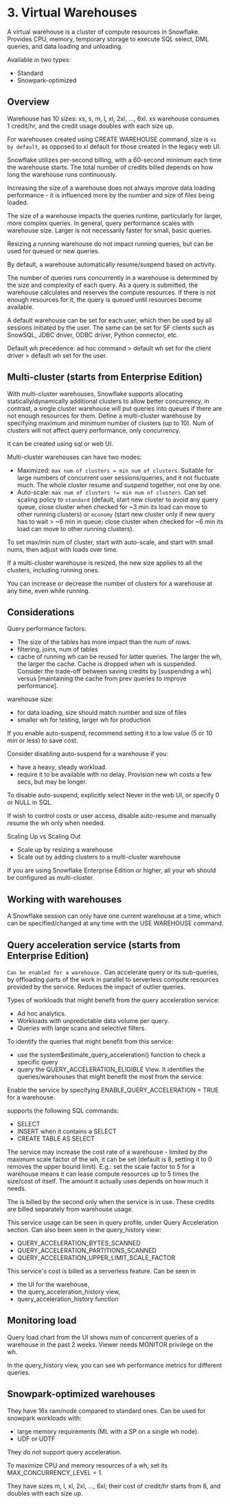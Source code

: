 # 3. Virtual Warehouses
A virtual warehouse is a cluster of compute resources in Snowflake. Provides CPU, memory, temporary storage to execute SQL select, DML queries, and data loading and unloading. 

Available in two types:
- Standard
- Snowpark-optimized

## Overview
Warehouse has 10 sizes: xs, s, m, l, xl, 2xl, ..., 6xl. xs warehouse consumes 1 credit/hr, and the credit usage doubles with each size up. 

For warehouses created using CREATE WAREHOUSE command, size is `xs by default`, as opposed to xl default for those created in the legacy web UI. 

Snowflake utilizes per-second billing, with a 60-second minimum each time the warehouse starts. The total number of credits billed depends on how long the warehouse runs continuously.

Increasing the size of a warehouse does not always improve data loading performance - it is influenced more by the number and size of files being loaded.

The size of a warehouse impacts the queries runtime, particularly for larger, more complex queries. In general, query performance scales with warehouse size. Larger is not necessarily faster for small, basic queries.

Resizing a running warehouse do not impact running queries, but can be used for queued or new queries.

By default, a warehouse automatically resume/suspend based on activity. 

The number of queries runs concurrently in a warehouse is determined by the size and complexity of each query. As a query is submitted, the warehouse calculates and reserves the compute resources. If there is not enough resources for it, the query is queued until resources become available.

A default warehouse can be set for each user, which then be used by all sessions initiated by the user. The same can be set for SF clients such as SnowSQL, JDBC driver, ODBC driver, Python connector, etc. 

Default wh precedence: ad hoc command > default wh set for the client driver > default wh set for the user.  

## Multi-cluster (starts from Enterprise Edition)
With multi-cluster warehouses, Snowflake supports allocating statically/dynamically additional clusters to allow better concurrency, in contrast, a single cluster warehouse will put queries into queues if there are not enough resources for them. Define a multi-cluster warehouse by specifying maximum and minimum number of clusters (up to 10). Num of clusters will not affect query performance, only concurrency. 

It can be created using sql or web UI. 

Multi-cluster warehouses can have two modes: 
- Maximized: `max num of clusters = min num of clusters`. Suitable for large numbers of concurrent user sessions/queries, and it not fluctuate much. The whole cluster resume and suspend together, not one by one. 
- Auto-scale: `max num of clusters != min num of clusters`. Can set scaling policy to `standard` (default, start new cluster to avoid any query queue, close cluster when checked for ~3 min its load can move to other running clusters) or `economy` (start new cluster only if new query has to wait > ~6 min in queue; close cluster when checked for ~6 min its load can move to other running clusters). 

To set max/min num of cluster, start with auto-scale, and start with small nums, then adjust with loads over time.

If a multi-cluster warehouse is resized, the new size applies to all the clusters, including running ones. 

You can increase or decrease the number of clusters for a warehouse at any time, even while running. 

## Considerations
Query performance factors:
- The size of the tables has more impact than the num of rows.
- filtering, joins, num of tables
- cache of running wh can be reused for latter queries. The larger the wh, the larger the cache. Cache is dropped when wh is suspended. Consider the trade-off between saving credits by [suspending a wh] versus [maintaining the cache from prev queries to improve performance].

warehouse size:
- for data loading, size should match number and size of files
- smaller wh for testing, larger wh for production

If you enable auto-suspend, recommend setting it to a low value (5 or 10 min or less) to save cost.

Consider disabling auto-suspend for a warehouse if you:
- have a heavy, steady workload.
- require it to be available with no delay. Provision new wh costs a few secs, but may be longer.  
 
To disable auto-suspend, explicitly select Never in the web UI, or specify 0 or NULL in SQL.

If wish to control costs or user access, disable auto-resume and manually resume the wh only when needed. 

Scaling Up vs Scaling Out
- Scale up by resizing a warehouse
- Scale out by adding clusters to a multi-cluster warehouse

If you are using Snowflake Enterprise Edition or higher, all your wh should be configured as multi-cluster.

## Working with warehouses
A Snowflake session can only have one current warehouse at a time, which can be specified/changed at any time with the USE WAREHOUSE command.

## Query acceleration service (starts from Enterprise Edition)
`Can be enabled for a warehouse.` Can accelerate query or its sub-queries, by offloading parts of the work in parallel to serverless compute resources provided by the service. Reduces the impact of outlier queries. 

Types of workloads that might benefit from the query acceleration service:
- Ad hoc analytics.
- Workloads with unpredictable data volume per query.
- Queries with large scans and selective filters.

To identify the queries that might benefit from this service: 
- use the system$estimate_query_acceleration() function to check a specific query
- query the QUERY_ACCELERATION_ELIGIBLE View. It identifies the queries/warehouses that might benefit the most from the service. 

Enable the service by specifying ENABLE_QUERY_ACCELERATION = TRUE for a warehouse. 

supports the following SQL commands:
- SELECT
- INSERT when it contains a SELECT
- CREATE TABLE AS SELECT

The service may increase the cost rate of a warehouse - limited by the maximum scale factor of the wh, it can be set (default is 8, setting it to 0 removes the upper bound limit). E.g.: set the scale factor to 5 for a  warehouse means it can lease compute resources up to 5 times the size/cost of itself. The amount it actually uses depends on how much it needs.  

The is billed by the second only when the service is in use. These credits are billed separately from warehouse usage.

This service usage can be seen in query profile, under Query Acceleration section. Can also been seen in the query_history view:
- QUERY_ACCELERATION_BYTES_SCANNED
- QUERY_ACCELERATION_PARTITIONS_SCANNED
- QUERY_ACCELERATION_UPPER_LIMIT_SCALE_FACTOR

This service's cost is billed as a serverless feature. Can be seen in 
- the UI for the warehouse, 
- the query_acceleration_history view, 
- query_acceleration_history function 

## Monitoring load
Query load chart from the UI shows num of concurrent queries of a warehouse in the past 2 weeks. Viewer needs MONITOR privilege on the wh. 

In the query_history view, you can see wh performance metrics for different queries.

## Snowpark-optimized warehouses
They have 16x ram/node compared to standard ones. Can be used for snowpark workloads with:
- large memory requirements (ML with a SP on a single wh node). 
- UDF or UDTF

They do not support query acceleration.

To maximize CPU and memory resources of a wh, set its MAX_CONCURRENCY_LEVEL = 1. 

They have sizes m, l, xl, 2xl, ..., 6xl; their cost of credit/hr starts from 6, and doubles with each size up. 























